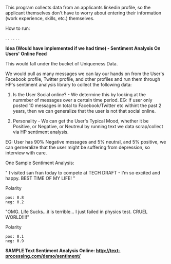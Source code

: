 This program collects data from an applicants linkedin profile, so the applicant themselves don't have to worry about entering their information (work experience, skills, etc.) themselves.

How to run:















.
.
.
.
.
.






**Idea (Would have implemented if we had time) - Sentiment Analysis On Users' Online Feed**

This would fall under the bucket of Uniqueness Data.

We would pull as many messages we can lay our hands on from the User's Facebook profile, Twitter profile, and other profiles and run them through HP's sentiment analysis library to collect the following data:

1) Is the User Social online? - We determine this by looking at the nummber of messages over a certain time period.
   EG: If user only posted 10 messages in total to Facebook/Twitter etc withint the past 2 years, then we can generalize that the user is not that social online.


2) Personality - We can get the User's Typical Mood, whether it be Positive, or Negative, or Neutreul by running text we data scrap/collect via HP sentiment analysis.

  EG: User has 90% Negative messages and 5% neutral, and 5%  positive, we can gerneralize that the user might be suffering from depression, so interview with care.
  
  
  One Sample Sentiment Analysis:
  
 " I visited san fran today to compete at TECH DRAFT - I'm so excited and happy. BEST TIME OF MY LIFE! "
 
  Polarity

    pos: 0.8
    neg: 0.2 
    
"OMG. Life Sucks...it is terrible... I just failed in physics test. CRUEL WORLD!!!!"

Polarity

    pos: 0.1
    neg: 0.9 


**SAMPLE Text Sentiment Analysis Online: http://text-processing.com/demo/sentiment/**
  
  

